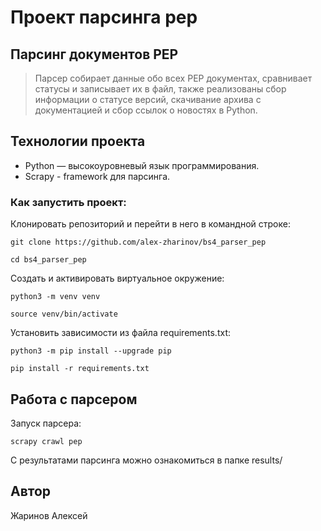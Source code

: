 # Проект парсинга pep

## Парсинг документов PEP

> Парсер собирает данные обо всех PEP документах, сравнивает статусы и записывает их в файл,
также реализованы сбор информации о статусе версий, скачивание архива с документацией и сбор ссылок о новостях в Python.

## Технологии проекта

- Python — высокоуровневый язык программирования.
- Scrapy - framework для парсинга.

### Как запустить проект:

Клонировать репозиторий и перейти в него в командной строке:

```
git clone https://github.com/alex-zharinov/bs4_parser_pep
```

```
cd bs4_parser_pep
```

Cоздать и активировать виртуальное окружение:

```
python3 -m venv venv
```

```
source venv/bin/activate
```

Установить зависимости из файла requirements.txt:

```
python3 -m pip install --upgrade pip
```

```
pip install -r requirements.txt
```

## Работа с парсером

Запуск парсера:
```
scrapy crawl pep
```
С результатами парсинга можно ознакомиться в папке results/

## Автор
Жаринов Алексей